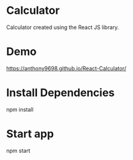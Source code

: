 # Calculator

Calculator created using the React JS library.

# Demo
https://anthony9698.github.io/React-Calculator/

# Install Dependencies
npm install

# Start app
npm start
